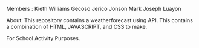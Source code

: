 Members :
Kieth Williams Gecoso
Jerico Jonson
Mark Joseph Luayon

About:
This repository contains a weatherforecast using API. This contains a 
combination of HTML, JAVASCRIPT, and CSS to make. 

For School Activity Purposes.
